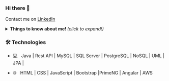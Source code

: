 ### Hi there 👋

Contact me on [LinkedIn](https://www.linkedin.com/in/felippe-alacoque/)

<details>
  <summary> <b> Things to know about me! </b> <i>(click to expand!)</i> </summary>
  
  <br>
  
  [![Felippe Alacoque´s Stats](https://github-readme-stats.vercel.app/api?username=felippealacoque&show_icons=true&title_color=fff&icon_color=79ff97&text_color=9f9f9f&bg_color=151515)](https://github.com/anuraghazra/github-readme-stats)

### - I'm currently...

- Improving my knowledge in: Rest API | Spring Security OAuth 2.
- Learning Docker.
- Adding non-relational databases to my skill set (MongoDB).

---

</details>

<h3>🛠 Technologies</h3>

- 💻 &nbsp; Java | Rest API | MySQL | SQL Server | PostgreSQL | NoSQL | UML | JPA |

- 🌐 &nbsp; HTML | CSS | JavaScript | Bootstrap |PrimeNG | Angular | AWS

<!--
**FelippeAlacoque/felippealacoque** is a ✨ _special_ ✨ repository because its `README.md` (this file) appears on your GitHub profile.

Here are some ideas to get you started:


- 🔭 I’m currently working on ...
- 🌱 I’m currently learning ...
- 👯 I’m looking to collaborate on ...
- 🤔 I’m looking for help with ...
- 💬 Ask me about ...
- 📫 How to reach me: ...
- 😄 Pronouns: ...
- ⚡ Fun fact: ...
-->

